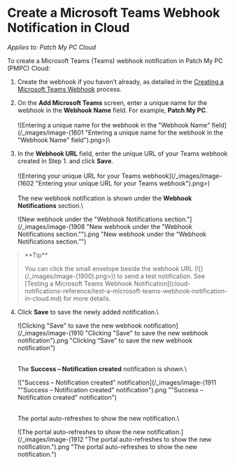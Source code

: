# Create a Microsoft Teams Webhook Notification in Cloud

_Applies to: Patch My PC Cloud_

To create a Microsoft Teams (Teams) webhook notification in Patch My PC (PMPC) Cloud:

1. Create the webhook if you haven’t already, as detailed in the [Creating a Microsoft Teams Webhook](webhooks-reference/create-a-microsoft-teams-webhook.md) process.
2. On the **Add Microsoft Teams** screen, enter a unique name for the webhook in the **Webhook Name** field. For example, **Patch My PC**.\
   \
   ![Entering a unique name for the webhook in the "Webhook Name" field](/_images/image-(1601 "Entering a unique name for the webhook in the \"Webhook Name\" field").png>)\

3.  In the **Webhook URL** field, enter the unique URL of your Teams webhook created in Step 1. and click **Save**.\
    \
    ![Entering your unique URL for your Teams webhook](/_images/image-(1602 "Entering your unique URL for your Teams webhook").png>)\
    \
    The new webhook notification is shown under the **Webhook Notifications** section.\


    ![New webhook under the "Webhook Notifications section."](/_images/image-(1908 "New webhook under the \"Webhook Notifications section.\"").png "New webhook under the “Webhook Notifications section.”")

<blockquote class="wp-block-quote">
<p>**Tip**</p>
<p>You can click the small envelope beside the webhook URL (![](/_images/image-(1900).png>)) to send a test notification. See [Testing a Microsoft Teams Webhook Notification](cloud-notifications-reference/test-a-microsoft-teams-webhook-notification-in-cloud.md) for more details.</p>
</blockquote>

4.  Click **Save** to save the newly added notification.\


    ![Clicking "Save" to save the new webhook notification](/_images/image-(1910 "Clicking \"Save\" to save the new webhook notification").png "Clicking “Save” to save the new webhook notification")

    \
    The **Success – Notification created** notification is shown.\


    !["Success – Notification created" notification](/_images/image-(1911 "\"Success – Notification created\" notification").png "&#x22;Success – Notification created&#x22; notification")

    \
    The portal auto-refreshes to show the new notification.\


    ![The portal auto-refreshes to show the new notification.](/_images/image-(1912 "The portal auto-refreshes to show the new notification.").png "The portal auto-refreshes to show the new notification.")